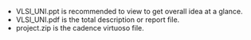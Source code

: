 - VLSI_UNI.ppt is recommended to view to get overall idea at a glance.
- VLSI_UNI.pdf is the total description or report file.
- project.zip is the cadence virtuoso file.
